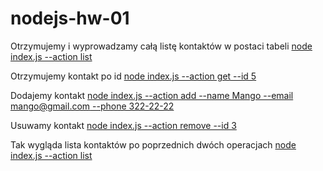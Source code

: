 # nodejs-hw-01

Otrzymujemy i wyprowadzamy całą listę kontaktów w postaci tabeli 
[node index.js --action list](https://ibb.co/wg19sj7)

Otrzymujemy kontakt po id
[node index.js --action get --id 5](https://ibb.co/6Z4nHBb)

Dodajemy kontakt
[node index.js --action add --name Mango --email mango@gmail.com --phone 322-22-22](https://ibb.co/QdxyzLT)

Usuwamy kontakt
[node index.js --action remove --id 3](https://ibb.co/m64ypDD)

Tak wygląda lista kontaktów po poprzednich dwóch operacjach
[node index.js --action list](https://ibb.co/6Jr1Lyp)


